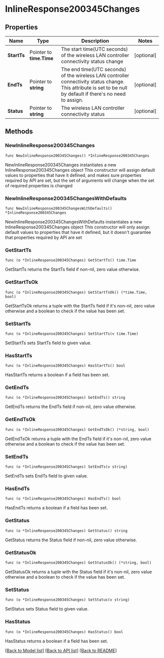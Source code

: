 # InlineResponse200345Changes

## Properties

Name | Type | Description | Notes
------------ | ------------- | ------------- | -------------
**StartTs** | Pointer to **time.Time** | The start time(UTC seconds) of the wireless LAN controller connectivity status change | [optional] 
**EndTs** | Pointer to **string** | The end time(UTC seconds) of the wireless LAN controller connectivity status change. This attribute is set to be null by default if there&#39;s no need to assign. | [optional] 
**Status** | Pointer to **string** | The wireless LAN controller connectivity status | [optional] 

## Methods

### NewInlineResponse200345Changes

`func NewInlineResponse200345Changes() *InlineResponse200345Changes`

NewInlineResponse200345Changes instantiates a new InlineResponse200345Changes object
This constructor will assign default values to properties that have it defined,
and makes sure properties required by API are set, but the set of arguments
will change when the set of required properties is changed

### NewInlineResponse200345ChangesWithDefaults

`func NewInlineResponse200345ChangesWithDefaults() *InlineResponse200345Changes`

NewInlineResponse200345ChangesWithDefaults instantiates a new InlineResponse200345Changes object
This constructor will only assign default values to properties that have it defined,
but it doesn't guarantee that properties required by API are set

### GetStartTs

`func (o *InlineResponse200345Changes) GetStartTs() time.Time`

GetStartTs returns the StartTs field if non-nil, zero value otherwise.

### GetStartTsOk

`func (o *InlineResponse200345Changes) GetStartTsOk() (*time.Time, bool)`

GetStartTsOk returns a tuple with the StartTs field if it's non-nil, zero value otherwise
and a boolean to check if the value has been set.

### SetStartTs

`func (o *InlineResponse200345Changes) SetStartTs(v time.Time)`

SetStartTs sets StartTs field to given value.

### HasStartTs

`func (o *InlineResponse200345Changes) HasStartTs() bool`

HasStartTs returns a boolean if a field has been set.

### GetEndTs

`func (o *InlineResponse200345Changes) GetEndTs() string`

GetEndTs returns the EndTs field if non-nil, zero value otherwise.

### GetEndTsOk

`func (o *InlineResponse200345Changes) GetEndTsOk() (*string, bool)`

GetEndTsOk returns a tuple with the EndTs field if it's non-nil, zero value otherwise
and a boolean to check if the value has been set.

### SetEndTs

`func (o *InlineResponse200345Changes) SetEndTs(v string)`

SetEndTs sets EndTs field to given value.

### HasEndTs

`func (o *InlineResponse200345Changes) HasEndTs() bool`

HasEndTs returns a boolean if a field has been set.

### GetStatus

`func (o *InlineResponse200345Changes) GetStatus() string`

GetStatus returns the Status field if non-nil, zero value otherwise.

### GetStatusOk

`func (o *InlineResponse200345Changes) GetStatusOk() (*string, bool)`

GetStatusOk returns a tuple with the Status field if it's non-nil, zero value otherwise
and a boolean to check if the value has been set.

### SetStatus

`func (o *InlineResponse200345Changes) SetStatus(v string)`

SetStatus sets Status field to given value.

### HasStatus

`func (o *InlineResponse200345Changes) HasStatus() bool`

HasStatus returns a boolean if a field has been set.


[[Back to Model list]](../README.md#documentation-for-models) [[Back to API list]](../README.md#documentation-for-api-endpoints) [[Back to README]](../README.md)


